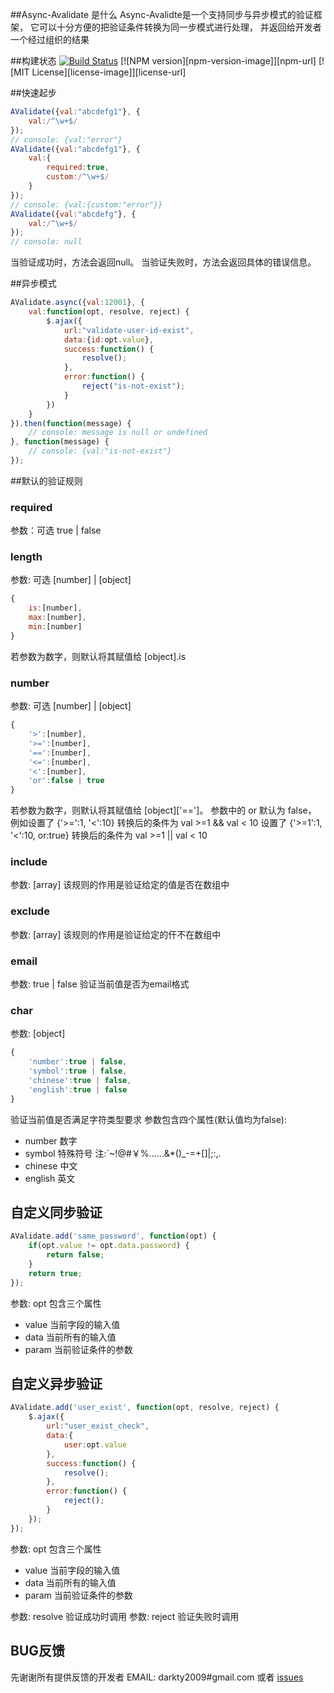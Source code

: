##Async-Avalidate 是什么
Async-Avalidte是一个支持同步与异步模式的验证框架，
它可以十分方便的把验证条件转换为同一步模式进行处理，
并返回给开发者一个经过组织的结果

##构建状态
[![Build Status](https://travis-ci.org/darkty2009/async-validate.svg)](https://travis-ci.org/darkty2009/async-validate) [![NPM version][npm-version-image]][npm-url] [![MIT License][license-image]][license-url]

##快速起步
```javascript
AValidate({val:"abcdefg1"}, {
    val:/^\w+$/
});
// console: {val:"error"}
AValidate({val:"abcdefg1"}, {
    val:{
        required:true,
        custom:/^\w+$/
    }
});
// console: {val:{custom:"error"}}
AValidate({val:"abcdefg"}, {
    val:/^\w+$/
});
// console: null
```
当验证成功时，方法会返回null。
当验证失败时，方法会返回具体的错误信息。

##异步模式
```javascript
AValidate.async({val:12001}, {
    val:function(opt, resolve, reject) {
        $.ajax({
            url:"validate-user-id-exist",
            data:{id:opt.value},
            success:function() {
                resolve();
            },
            error:function() {
                reject("is-not-exist");
            }
        })
    }
}).then(function(message) {
    // console: message is null or undefined
}, function(message) {
    // console: {val:"is-not-exist"}
});
```
##默认的验证规则
### required
参数：可选 true | false
### length
参数: 可选 [number] | [object]
```javascript
{
    is:[number],
    max:[number],
    min:[number]
}
```
若参数为数字，则默认将其赋值给 [object].is
### number
参数: 可选 [number] | [object]
```javascript
{
    '>':[number],
    '>=':[number],
    '==':[number],
    '<=':[number],
    '<':[number],
    'or':false | true
}
```
若参数为数字，则默认将其赋值给 [object]['==']。
参数中的 or 默认为 false，
例如设置了 {'>=':1, '<':10} 转换后的条件为 val >=1 && val < 10
设置了 {'>=1':1, '<':10, or:true} 转换后的条件为 val >=1 || val < 10
### include
参数: [array]
该规则的作用是验证给定的值是否在数组中
### exclude
参数: [array]
该规则的作用是验证给定的仠不在数组中
### email
参数: true | false
验证当前值是否为email格式
### char
参数: [object]
```javascript
{
    'number':true | false,
    'symbol':true | false,
    'chinese':true | false,
    'english':true | false
}
```
验证当前值是否满足字符类型要求
参数包含四个属性(默认值均为false):

* number    数字
* symbol    特殊符号    注:`~!@#￥%……&*()_-=+[]|;:,.
* chinese   中文
* english   英文


## 自定义同步验证
```javascript
AValidate.add('same_password', function(opt) {
    if(opt.value != opt.data.password) {
        return false;
    }
    return true;
});
```
参数: opt 包含三个属性

* value     当前字段的输入值
* data      当前所有的输入值
* param     当前验证条件的参数

## 自定义异步验证
```javascript
AValidate.add('user_exist', function(opt, resolve, reject) {
    $.ajax({
        url:"user_exist_check",
        data:{
            user:opt.value
        },
        success:function() {
            resolve();
        },
        error:function() {
            reject();
        }
    });
});
```
参数: opt 包含三个属性

* value     当前字段的输入值
* data      当前所有的输入值
* param     当前验证条件的参数

参数: resolve 验证成功时调用
参数: reject  验证失败时调用

## BUG反馈
先谢谢所有提供反馈的开发者
EMAIL: darkty2009#gmail.com
或者 [issues](https://github.com/darkty2009/async-validate/issues)
